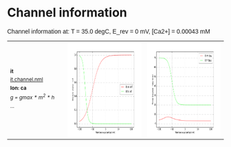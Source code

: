 Channel information
===================
    
<p style="font-family:arial">Channel information at: T = 35.0 degC, E_rev = 0 mV, [Ca2+] = 0.00043 mM</p>

<table>
    <tr>
<td width="120px">
            <sup><b>it</b><br/>
            <a href="../it.channel.nml">it.channel.nml</a><br/>
            <b>Ion: ca</b><br/>
            <i>g = gmax * m<sup>2</sup> * h </i><br/>
            ...</sup>
</td>
<td>
<a href="it.inf.png"><img alt="it steady state" src="it.inf.png" height="220"/></a>
</td>
<td>
<a href="it.tau.png"><img alt="it time course" src="it.tau.png" height="220"/></a>
</td>
</tr>
</table>

